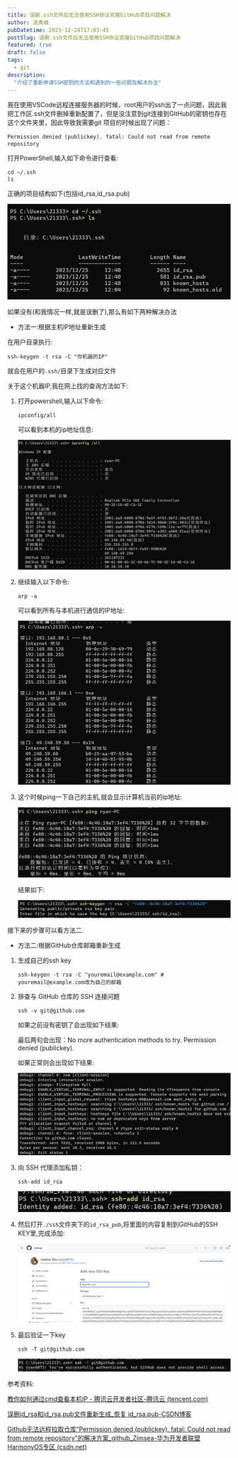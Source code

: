 ```yaml
---
title: 误删.ssh文件后无法使用SSH协议克隆GitHub项目问题解决
author: 浥青城
pubDatetime: 2023-12-24T17:03:45
postSlug: 误删.ssh文件后无法使用SSH协议克隆GitHub项目问题解决
featured: true
draft: false
tags:
  - git
description:
  "介绍了重新申请SSH密钥的方法和遇到的一些问题及解决办法"
---
```


我在使用VSCode远程连接服务器的时候，root用户的ssh出了一点问题，因此我把工作区.ssh文件删掉重新配置了，但是没注意到git连接到GitHub的密钥也存在这个文件夹里，因此导致我需要git 项目的时候出现了问题：

```shell
Permission denied (publickey). fatal: Could not read from remote repository
```

打开PowerShell,输入如下命令进行查看:

```shell
cd ~/.ssh
ls
```

正确的项目结构如下(包括id_rsa,id_rsa.pub)

![image-20231225154305388](../../assets/images/ssh/image-20231225154305388.png)

如果没有(和我情况一样,就是误删了),那么有如下两种解决办法

- 方法一:根据主机IP地址重新生成

在用户目录执行:

```shell
ssh-keygen -t rsa -C "你机器的IP"
```

就会在用户的``.ssh/``目录下生成对应文件

关于这个机器IP,我在网上找的查询方法如下:

1. 打开powershell,输入以下命令:

    ```shell
    ipconfig/all
    ```

    可以看到本机的ip地址信息:
    
    ![image-20231225155558232](../../assets/images/ssh/image-20231225155558232.png)
2. 继续输入以下命令:

    ```shell
    arp -a
    ```
    
    可以看到所有与本机进行通信的IP地址:

    ![image-20231225155721168](../../assets/images/ssh/image-20231225155721168.png)

3. 这个时候ping一下自己的主机,就会显示计算机当前的ip地址:

    ![image-20231225160200675](../../assets/images/ssh/image-20231225160200675.png)
    
    结果如下:
    
    ![image-20231225160501337](../../assets/images/ssh/image-20231225160501337.png)
    

接下来的步骤可以看方法二.

- 方法二:根据GitHub仓库邮箱重新生成

1. 生成自己的ssh key

    ```shell
    ssh-keygen -t rsa -C "youremail@example.com" # youremail@example.com改为自己的邮箱
    ```

2. 排查与 GitHub 仓库的 SSH 连接问题

    ```shell
    ssh -v git@github.com
    ```
    
    如果之前没有密钥了会出现如下结果:
    
    最后两句会出现：No more authentication methods to try. Permission denied (publickey).
    
    如果正常则会出现如下结果:
    
    ![image-20231225161656765](../../assets/images/ssh/image-20231225161656765.png)

3. 向 SSH 代理添加私钥：

    ```shell
    ssh-add id_rsa
    ```
    
    ![image-20231225162024056](../../assets/images/ssh/image-20231225162024056.png)

4. 然后打开``./ssh``文件夹下的``id_rsa_pub``,将里面的内容复制到GitHub的SSH KEY里,完成添加:

    ![image-20231225162422818](../../assets/images/ssh/image-20231225162422818.png)

5. 最后验证一下key

    ```shell
    ssh -T git@github.com
    ```
    
    ![image-20231225162600312](../../assets/images/ssh/image-20231225162600312.png)

参考资料:

[教你如何通过cmd查看本机IP - 腾讯云开发者社区-腾讯云 (tencent.com)](https://cloud.tencent.com/developer/news/699392)

[误删id_rsa和id_rsa.pub文件重新生成_恢复 id_rsa.pub-CSDN博客](https://blog.csdn.net/ShyTan/article/details/125759637)

[Github无法远程拉取仓库“Permission denied (publickey). fatal: Could not read from remote repository”的解决方案_github_Zimsea-华为开发者联盟HarmonyOS专区 (csdn.net)](https://huaweidevelopers.csdn.net/654b25738c4ad05cd82aae4d.html?dp_token=eyJ0eXAiOiJKV1QiLCJhbGciOiJIUzI1NiJ9.eyJpZCI6MTAxOTIyOCwiZXhwIjoxNzA0MDgyNDE3LCJpYXQiOjE3MDM0Nzc2MTcsInVzZXJuYW1lIjoiSm9lNjY2OTMifQ.3C-jwiq9ol8Q-XrlUKxYS5594VcH3yr1vJhTxtUmB7I)
